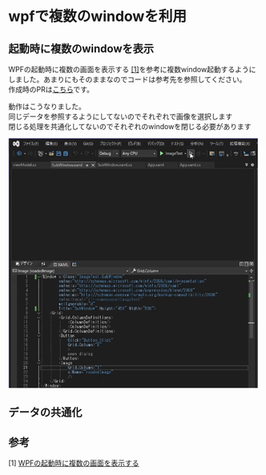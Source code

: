 # wpfで複数のwindowを利用

## 起動時に複数のwindowを表示
WPFの起動時に複数の画面を表示する [[1]](参考)を参考に複数window起動するようにしました。あまりにもそのままなのでコードは参考先を参照してください。<br>
作成時のPRは[こちら](https://github.com/sbkinoko/ImageTest/pull/3)です。

動作はこうなりました。<br>
同じデータを参照するようにしてないのでそれぞれで画像を選択します<br>
閉じる処理を共通化してないのでそれぞれのwindowを閉じる必要があります<br>

![複数windowのgif](../img/show_windows.gif)

## データの共通化


## 参考
[1] [WPFの起動時に複数の画面を表示する](https://todosoft.net/blog/?p=279)